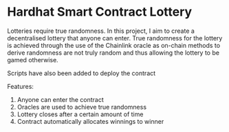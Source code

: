 # Hardhat Smart Contract Lottery

Lotteries require true randomness. In this project, I aim to create a decentralised lottery that anyone can enter. True randomness for the lottery is achieved through the use of the Chainlink oracle as on-chain methods to derive randomness are not truly random and thus allowing the lottery to be gamed otherwise.

Scripts have also been added to deploy the contract

Features:

1. Anyone can enter the contract
2. Oracles are used to achieve true randomness
3. Lottery closes after a certain amount of time
4. Contract automatically allocates winnings to winner
